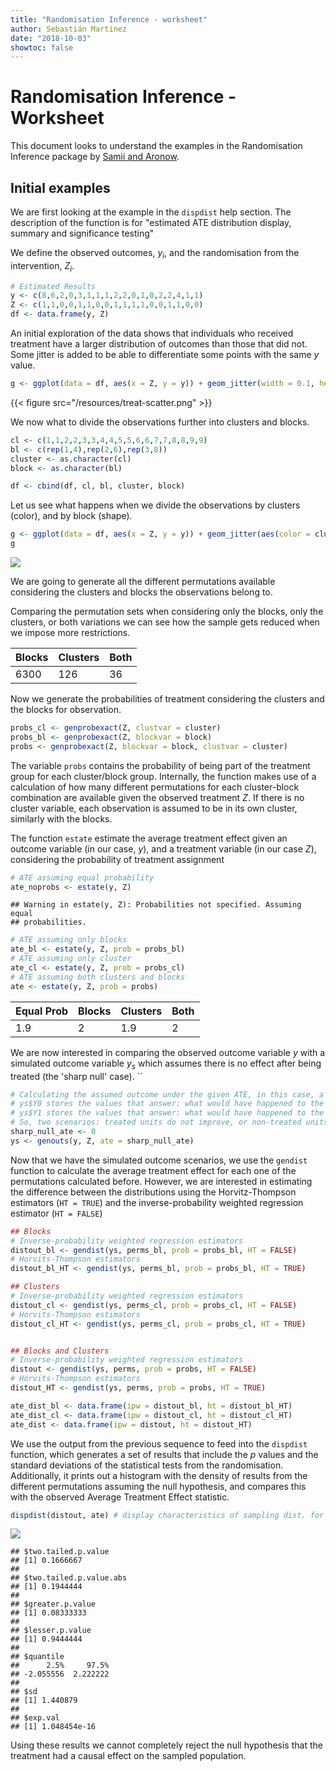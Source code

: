 ```yaml
---
title: "Randomisation Inference - worksheet"
author: Sebastián Martínez
date: "2018-10-03"
showtoc: false
---
```


Randomisation Inference - Worksheet
===========================

This document looks to understand the examples in the Randomisation Inference package by [Samii and Aronow](https://cran.r-project.org/web/packages/ri/ri.pdf). 

## Initial examples

We are first looking at the example in the `dispdist` help section. The description of the function is for "estimated ATE distribution display, summary and significance testing"

We define the observed outcomes, *y*<sub>*i*</sub>, and the randomisation from the intervention, *Z*<sub>*i*</sub>.

``` r
# Estimated Results
y <- c(8,6,2,0,3,1,1,1,2,2,0,1,0,2,2,4,1,1)
Z <- c(1,1,0,0,1,1,0,0,1,1,1,1,0,0,1,1,0,0)
df <- data.frame(y, Z)
```

An initial exploration of the data shows that individuals who received treatment have a larger distribution of outcomes than those that did not. Some jitter is added to be able to differentiate some points with the same *y* value.

``` r
g <- ggplot(data = df, aes(x = Z, y = y)) + geom_jitter(width = 0.1, height = 0) + scale_x_discrete(limits = c(0,1), labels = c("Control", "Treatment"), name ="Treatment type")
```
{{< figure src="/resources/treat-scatter.png" >}}


We now what to divide the observations further into clusters and blocks.

``` r
cl <- c(1,1,2,2,3,3,4,4,5,5,6,6,7,7,8,8,9,9)
bl <- c(rep(1,4),rep(2,6),rep(3,8))
cluster <- as.character(cl)
block <- as.character(bl)

df <- cbind(df, cl, bl, cluster, block)
```

Let us see what happens when we divide the observations by clusters (color), and by block (shape).

``` r
g <- ggplot(data = df, aes(x = Z, y = y)) + geom_jitter(aes(color = cluster, shape = block), width = 0.1, height = 0) + scale_x_discrete(limits = c(0,1), labels = c("Control", "Treatment"), name ="Treatment type")
g
```

![](/resources/unnamed-chunk-4-1.png)

We are going to generate all the different permutations available considering the clusters and blocks the observations belong to.

Comparing the permutation sets when considering only the blocks, only the clusters, or both variations we can see how the sample gets reduced when we impose more restrictions.

| Blocks | Clusters | Both |
|--------|----------|------|
| 6300   | 126      | 36   |

Now we generate the probabilities of treatment considering the clusters and the blocks for observation.

``` r
probs_cl <- genprobexact(Z, clustvar = cluster)
probs_bl <- genprobexact(Z, blockvar = block)
probs <- genprobexact(Z, blockvar = block, clustvar = cluster)
```

The variable `probs` contains the probability of being part of the treatment group for each cluster/block group. Internally, the function makes use of a calculation of how many different permutations for each cluster-block combination are available given the observed treatment *Z*. If there is no cluster variable, each observation is assumed to be in its own cluster, similarly with the blocks.

The function `estate` estimate the average treatment effect given an outcome variable (in our case, *y*), and a treatment variable (in our case *Z*), considering the probability of treatment assignment

``` r
# ATE assuming equal probability
ate_noprobs <- estate(y, Z)
```

    ## Warning in estate(y, Z): Probabilities not specified. Assuming equal
    ## probabilities.

``` r
# ATE assuming only blocks
ate_bl <- estate(y, Z, prob = probs_bl)
# ATE assuming only cluster
ate_cl <- estate(y, Z, prob = probs_cl)
# ATE assuming both clusters and blocks
ate <- estate(y, Z, prob = probs)
```

| Equal Prob | Blocks | Clusters | Both |
|------------|--------|----------|------|
| 1.9        | 2      | 1.9      | 2    |

We are now interested in comparing the observed outcome variable *y* with a simulated outcome variable *y*<sub>*s*</sub> which assumes there is no effect after being treated (the 'sharp null' case). \`\`

``` r
# Calculating the assumed outcome under the given ATE, in this case, a sharp null is assumed.
# ys$Y0 stores the values that answer: what would have happened to the TREATED      observations had they NOT  been treated
# ys$Y1 stores the values that answer: what would have happened to the NON-TREATED  observations had they      been treated
# So, two scenarios: treated units do not improve, or non-treated units do improve. 
sharp_null_ate <- 0
ys <- genouts(y, Z, ate = sharp_null_ate) 
```

Now that we have the simulated outcome scenarios, we use the `gendist` function to calculate the average treatment effect for each one of the permutations calculated before. However, we are interested in estimating the difference between the distributions using the Horvitz-Thompson estimators (`HT = TRUE`) and the inverse-probability weighted regression estimator (`HT = FALSE`)

``` r
## Blocks
# Inverse-probability weighted regression estimators
distout_bl <- gendist(ys, perms_bl, prob = probs_bl, HT = FALSE) 
# Horvits-Thompson estimators
distout_bl_HT <- gendist(ys, perms_bl, prob = probs_bl, HT = TRUE) 

## Clusters
# Inverse-probability weighted regression estimators
distout_cl <- gendist(ys, perms_cl, prob = probs_cl, HT = FALSE) 
# Horvits-Thompson estimators
distout_cl_HT <- gendist(ys, perms_cl, prob = probs_cl, HT = TRUE) 


## Blocks and Clusters
# Inverse-probability weighted regression estimators
distout <- gendist(ys, perms, prob = probs, HT = FALSE) 
# Horvits-Thompson estimators
distout_HT <- gendist(ys, perms, prob = probs, HT = TRUE) 

ate_dist_bl <- data.frame(ipw = distout_bl, ht = distout_bl_HT)
ate_dist_cl <- data.frame(ipw = distout_cl, ht = distout_cl_HT)
ate_dist <- data.frame(ipw = distout, ht = distout_HT)
```

We use the output from the previous sequence to feed into the `dispdist` function, which generates a set of results that include the *p* values and the standard deviations of the statistical tests from the randomisation. Additionally, it prints out a histogram with the density of results from the different permutations assuming the null hypothesis, and compares this with the observed Average Treatment Effect statistic. 
``` r
dispdist(distout, ate) # display characteristics of sampling dist. for inference
```

![](/resources/ate-null-dist.png)

    ## $two.tailed.p.value
    ## [1] 0.1666667
    ## 
    ## $two.tailed.p.value.abs
    ## [1] 0.1944444
    ## 
    ## $greater.p.value
    ## [1] 0.08333333
    ## 
    ## $lesser.p.value
    ## [1] 0.9444444
    ## 
    ## $quantile
    ##      2.5%     97.5% 
    ## -2.055556  2.222222 
    ## 
    ## $sd
    ## [1] 1.440879
    ## 
    ## $exp.val
    ## [1] 1.048454e-16

Using these results we cannot completely reject the null hypothesis that the treatment had a causal effect on the sampled population. 

